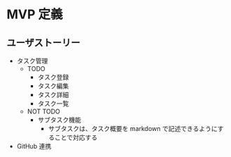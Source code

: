 # MVP 定義

## ユーザストーリー

- タスク管理
  - TODO
    - タスク登録
    - タスク編集
    - タスク詳細
    - タスク一覧
  - NOT TODO
    - サブタスク機能
      - サブタスクは、タスク概要を markdown で記述できるようにすることで対応する
- GitHub 連携
